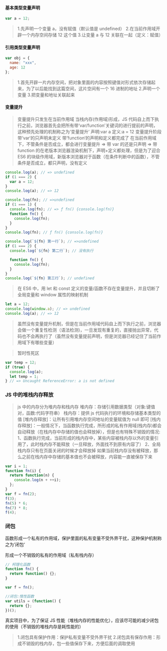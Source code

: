 #### 基本类型变量声明

```javascript
var a = 12;
```

> 1.先声明一个变量 a，没有赋值（默认值是 undefined） 2.在当前作用域开辟一个内存空间存储 12 这个值 3.让变量 a 与 12 关联在一起（定义：赋值）

#### 引用类型变量声明

```javascript
var obj = {
  name: "xxx",
  age: 12
};
```

> 1.首先开辟一片内存空间，把对象里面的内容按照键值对形式依次存储起来，为了以后能找到这篇空间，这片空间有一个 16 进制的地址 2.声明一个变量 3.把变量和地址关联起来

#### 变量提升

> 变量提升只发生在当前作用域
> 当栈内存(作用域)形成，JS 代码自上而下执行之前，浏览器首先会把所有带‘var/function’关键词的进行提前的声明，这种预先处理的机制称之为‘变量提升’
> 声明:var a
> 定义:a = 12
> 变量提升阶段
> 带‘var‘的只声明未定义
> 带’function‘的声明和定义都完成了
> 在当前作用域下，不管条件是否成立，都会进行变量提升
> => 带 var 的还是只声明
> => 带 function 的在老版本浏览器渲染机制下，声明+定义都处理，但是为了迎合 ES6 的块级作用域，新版本浏览器对于函数（在条件判断中的函数），不管条件是否成立，都只声明，没有定义

```javascript
console.log(a); // => undefined
if (1 === 2) {
  var a = 12;
}
console.log(a); // => 12

console.log(fn); // =>undefined
if (1 === 1) {
  console.log(fn); // => ƒ fn() {console.log(fn)}
  function fn() {
    console.log(fn);
  }
}
console.log(fn); // ƒ fn() {console.log(fn)}

console.log(`${fn} 第一行`); // =>undefined
if (1 === 2) {
  console.log(`${fn} 第二行`); // 没有执行

  function fn() {
    console.log(fn);
  }
}
console.log(`${fn} 第三行`); // undefined
```

> 在 ES6 中，用 let 和 const 定义的变量/函数不存在变量提升，并且切断了全局变量和 window 属性的映射机制

```javascript
let a = 12;
console.log(window.a); // => undefined
console.log(a); // => 12
```

> 虽然没有变量提升机制，但是在当前作用域代码自上而下执行之前，浏览器会做一个重复性检测（语法检测)，一旦发现有重复的，直接抛出异常，代码也不会再执行了（虽然没有变量提前声明，但是浏览器已经记住了当前作用域下有哪些变量）

> 暂时性死区

```javascript
var temp = 12;
if (true) {
  console.log(a);
  let temp = 1;
} // => Uncaught ReferenceError: a is not defined
```

### JS 中的堆栈内存释放

> js 中的内存分为堆内存和栈内存
> 堆内存：存储引用数据类型（对象:键值对，函数:代码字符串）
> 栈内存：提供 js 代码执行的环境和存储基本类型的值
> [堆内存释放]：让所有引用堆内存空间地址的变量赋值为 null 即可
> [栈内存释放]：一般情况下，当函数执行完成，所形成的私有作用域(栈内存)都会自动释放（在栈内存中存储的值也会释放掉），但是也有特殊不销毁的情况:
> 1、函数执行完成，当前形成的栈内存中，某些内容被栈内存以外的变量引用了，此时栈内存不能释放（一旦释放，外面找不到原有内容了）
> 2、全局栈内存只有在页面关闭的时候才会释放掉
> 如果当前栈内存没有被释放，那么之前在栈内存中存储的基本值也不会被释放，内容能一直被保存下来

```javascript
var i = 1;
function fn(i) {
  return function(n) {
    console.log(n + ++i);
  };
}
var f = fn(2);
f(3);
fn(5) * 6;
fn(7) * 8;
f(4);
```

### 闭包

函数形成一个私有的作用域，保护里面的私有变量不受外界干扰，这种保护机制称之为’闭包‘

形成一个不销毁的私有的作用域（私有栈内存）

```javascript
// 柯理化函数
function fn() {
  return function() {};
}

var f = fn();

//闭包:惰性函数
var utils = (function() {
  return {};
})();
```

真实项目中，为了保证 JS 性能（堆栈内存的性能优化），应该尽可能的减少闭包的使用（不销毁的堆栈内存是耗性能的）

> 1.闭包具有保护作用：保护私有变量不受外界干扰 2.闭包具有保存作用：形成不销毁的栈内存，包一些值保存下来，方便后面的调取使用
